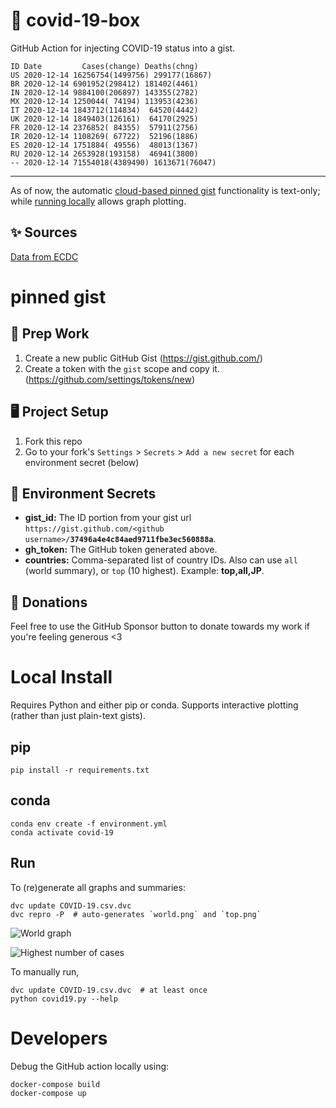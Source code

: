 # 🏥 covid-19-box

GitHub Action for injecting COVID-19 status into a gist.

```
ID Date         Cases(change) Deaths(chng)
US 2020-12-14 16256754(1499756) 299177(16867)
BR 2020-12-14 6901952(298412) 181402(4461)
IN 2020-12-14 9884100(206897) 143355(2782)
MX 2020-12-14 1250044( 74194) 113953(4236)
IT 2020-12-14 1843712(114834)  64520(4442)
UK 2020-12-14 1849403(126161)  64170(2925)
FR 2020-12-14 2376852( 84355)  57911(2756)
IR 2020-12-14 1108269( 67722)  52196(1886)
ES 2020-12-14 1751884( 49556)  48013(1367)
RU 2020-12-14 2653928(193158)  46941(3800)
-- 2020-12-14 71554018(4389490) 1613671(76047)
```

---

As of now, the automatic [cloud-based pinned gist](#pinned-gist) functionality is text-only;
while [running locally](#local-install) allows graph plotting.

## ✨ Sources

[Data from ECDC](https://www.ecdc.europa.eu/en/publications-data/download-todays-data-geographic-distribution-covid-19-cases-worldwide)

# pinned gist

## 🎒 Prep Work
1. Create a new public GitHub Gist (https://gist.github.com/)
1. Create a token with the `gist` scope and copy it. (https://github.com/settings/tokens/new)

## 🖥 Project Setup
1. Fork this repo
1. Go to your fork's `Settings` > `Secrets` > `Add a new secret` for each environment secret (below)

## 🤫 Environment Secrets
- **gist_id:** The ID portion from your gist url `https://gist.github.com/<github username>/`**`37496a4e4c84aed9711fbe3ec560888a`**.
- **gh_token:** The GitHub token generated above.
- **countries:** Comma-separated list of country IDs. Also can use `all` (world summary), or `top` (10 highest). Example: **top,all,JP**.

## 💸 Donations

Feel free to use the GitHub Sponsor button to donate towards my work if you're feeling generous <3

# Local Install

Requires Python and either pip or conda. Supports interactive plotting (rather than just plain-text gists).

## pip

```
pip install -r requirements.txt
```

## conda

```
conda env create -f environment.yml
conda activate covid-19
```

## Run

To (re)generate all graphs and summaries:

```
dvc update COVID-19.csv.dvc
dvc repro -P  # auto-generates `world.png` and `top.png`
```

![World graph](world.png)

![Highest number of cases](top.png)

To manually run,

```
dvc update COVID-19.csv.dvc  # at least once
python covid19.py --help
```

# Developers

Debug the GitHub action locally using:

```
docker-compose build
docker-compose up
```
